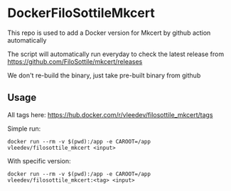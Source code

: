 # DockerFiloSottileMkcert

This repo is used to add a Docker version for Mkcert by github action automatically

The script will automatically run everyday to check the latest release from https://github.com/FiloSottile/mkcert/releases

We don't re-build the binary, just take pre-built binary from github

## Usage
All tags here: https://hub.docker.com/r/vleedev/filosottile_mkcert/tags

Simple run:
```shell
docker run --rm -v $(pwd):/app -e CAROOT=/app vleedev/filosottile_mkcert <input>
```

With specific version:
```shell
docker run --rm -v $(pwd):/app -e CAROOT=/app vleedev/filosottile_mkcert:<tag> <input>
```